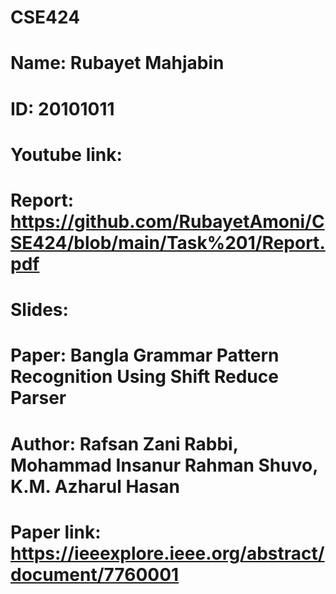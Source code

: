 # CSE424
# Name: Rubayet Mahjabin
# ID: 20101011
# Youtube link: 
# Report: https://github.com/RubayetAmoni/CSE424/blob/main/Task%201/Report.pdf
# Slides: 
# Paper: Bangla Grammar Pattern Recognition Using Shift Reduce Parser
# Author: Rafsan Zani Rabbi, Mohammad Insanur Rahman Shuvo, K.M. Azharul Hasan
# Paper link: https://ieeexplore.ieee.org/abstract/document/7760001


